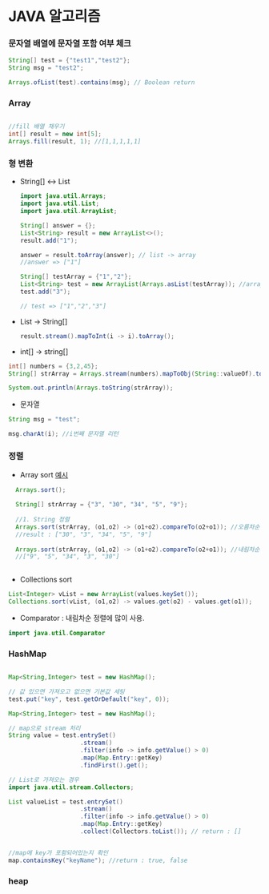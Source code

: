 # JAVA 알고리즘

### 문자열 배열에 문자열 포함 여부 체크

```java
String[] test = {"test1","test2"};
String msg = "test2";

Arrays.ofList(test).contains(msg); // Boolean return

```

### Array
```java

//fill 배열 채우기
int[] result = new int[5];
Arrays.fill(result, 1); //[1,1,1,1,1] 


```

### 형 변환

- String[] <-> List<String>
  
  ```java
  import java.util.Arrays;
  import java.util.List;
  import java.util.ArrayList;
  
  String[] answer = {};
  List<String> result = new ArrayList<>();
  result.add("1");
  
  answer = result.toArray(answer); // list -> array
  //answer => ["1"]
  
  String[] testArray = {"1","2"};
  List<String> test = new ArrayList(Arrays.asList(testArray)); //array -> list
  test.add("3");
  
  // test => ["1","2","3"]
  ```
- List -> String[]
  ```java
  result.stream().mapToInt(i -> i).toArray();
  ```
  
- int[] -> string[]
```java
int[] numbers = {3,2,45};
String[] strArray = Arrays.stream(numbers).mapToObj(String::valueOf).toArray(String[]::new);

System.out.println(Arrays.toString(strArray));
```
  

- 문자열

```java
String msg = "test";

msg.charAt(i); //i번째 문자열 리턴

```
  
  
### 정렬
  
- Array sort [예시](./level2_sort_가장큰수.java)
```java
  Arrays.sort();

  String[] strArray = {"3", "30", "34", "5", "9"};
  
  //1. String 정렬
  Arrays.sort(strArray, (o1,o2) -> (o1+o2).compareTo(o2+o1)); //오름차순
  //result : ["30", "3", "34", "5", "9"]
  
  Arrays.sort(strArray, (o1,o2) -> (o1+o2).compareTo(o2+o1)); //내림차순
  //["9", "5", "34", "3", "30"]
  
```

- Collections sort
```java
List<Integer> vList = new ArrayList(values.keySet());
Collections.sort(vList, (o1,o2) -> values.get(o2) - values.get(o1));
```

- Comparator
: 내림차순 정렬에 많이 사용.  
```java
import java.util.Comparator
```


### HashMap

```java

Map<String,Integer> test = new HashMap();

// 값 있으면 가져오고 없으면 기본값 세팅 
test.put("key", test.getOrDefault("key", 0));
```

```java
Map<String,Integer> test = new HashMap();

// map으로 stream 처리
String value = test.entrySet()
                    .stream()
                    .filter(info -> info.getValue() > 0)
                    .map(Map.Entry::getKey)
                    .findFirst().get();

// List로 가져오는 경우
import java.util.stream.Collectors;

List valueList = test.entrySet()
                    .stream()
                    .filter(info -> info.getValue() > 0)
                    .map(Map.Entry::getKey)
                    .collect(Collectors.toList()); // return : []

```
```java

//map에 key가 포함되어있는지 확인
map.containsKey("keyName"); //return : true, false

```


### heap
```java

```
